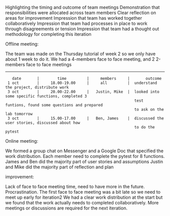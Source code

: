 Highlighting the timing and outcome of team meetings
Demonstration that responsibilities were allocated across team members
Clear reflection on areas for improvement
Impression that team has worked together collaboratively
Impression that team had processes in place to work through disagreements or tension
Impression that team had a thought out methodology for completing this iteration


Offline meeting:

The team was made on the Thursday tutorial of week 2 so we only have about 1 week
to do it. We had a 4-members face to face meeting, and 2 2-members face to face meetings

----------------------------------------------------------------------------
       date       |        time         |     members     |       outcome
     1 oct        |     18.00-19.00     |     all         |  understand the project, distribute work
     3 oct        |     20.00-22.00     |   Justin, Mike  |  looked into some specific functions, completed 3
                                                             test funtions, found some questions and prepared
                                                             to ask on the lab tomorrow
     3 oct        |     15.00-17.00     |   Ben, James    |  discussed the user stories, discussed about how
                                                             to do the pytest

Online meeting:

We formed a group chat on Messenger and a Google Doc that specified the work
distribution.
Each member need to complete the pytest for 8 functions.
James and Ben did the majority part of user stories and assumptions
Justin and Mike did the majority part of reflection and plan


improvement:

Lack of face to face meeting time, need to have more in the future.
Procrastination. The first face to face meeting was a bit late so we need to meet up early for iteration2
We had a clear work distribution at the start but we found that the work actually needs to completed collaboratively. More meetings or discussions are required for the next iteration.
